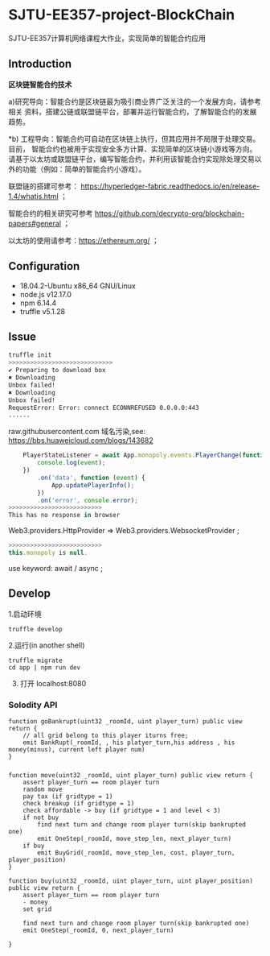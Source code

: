 # SJTU-EE357-project-BlockChain
SJTU-EE357计算机网络课程大作业，实现简单的智能合约应用

## Introduction

**区块链智能合约技术** 

a)研究导向：智能合约是区块链最为吸引商业界广泛关注的一个发展方向，请参考相关 资料，搭建公链或联盟链平台，部署并运行智能合约，了解智能合约的发展趋势。 

*b) 工程导向：智能合约可自动在区块链上执行，但其应用并不局限于处理交易。目前， 智能合约也被用于实现安全多方计算、实现简单的区块链小游戏等方向。请基于以太坊或联盟链平台，编写智能合约，并利用该智能合约实现除处理交易以外的功能（例如：简单的智能合约小游戏）。

联盟链的搭建可参考： https://hyperledger-fabric.readthedocs.io/en/release-1.4/whatis.html ；

智能合约的相关研究可参考 https://github.com/decrypto-org/blockchain-papers#general ；

以太坊的使用请参考：https://ethereum.org/ ；





## Configuration

- 18.04.2-Ubuntu x86_64 GNU/Linux 
- node.js	v12.17.0 
- npm	6.14.4 
- truffle	v5.1.28

## Issue

```bash
truffle init
>>>>>>>>>>>>>>>>>>>>>>>>>>>>>
✔ Preparing to download box
✖ Downloading
Unbox failed!
✖ Downloading
Unbox failed!
RequestError: Error: connect ECONNREFUSED 0.0.0.0:443
......
```

raw.githubusercontent.com 域名污染,see: https://bbs.huaweicloud.com/blogs/143682



```javascript
    PlayerStateListener = await App.monopoly.events.PlayerChange(function (error, event) {
        console.log(event);
    })
        .on('data', function (event) {
            App.updatePlayerInfo();
        })
        .on('error', console.error);
>>>>>>>>>>>>>>>>>>>>>>>>>>
This has no response in browser
```

Web3.providers.HttpProvider => Web3.providers.WebsocketProvider ;



```javascript
>>>>>>>>>>>>>>>>>>>>>>>>>>
this.monopoly is null.
```

use keyword: await / async ;



## Develop

1.启动环境

```
truffle develop
```

2.运行(in another shell)

```
truffle migrate
cd app | npm run dev
```

3. 打开 localhost:8080



### Solodity API

```solidity
function goBankrupt(uint32 _roomId, uint player_turn) public view return {
	// all grid belong to this player iturns free;
	emit BankRupt(_roomId, , his platyer_turn,his address , his money(minus), current left player num)
}
```

### 

```solidity
function move(uint32 _roomId, uint player_turn) public view return {
    assert player_turn == room player turn
    random move
    pay tax (if gridtype = 1)
    check breakup (if gridtype = 1)
    check affordable -> buy (if gridtype = 1 and level < 3)
    if not buy
        find next turn and change room player turn(skip bankrupted one)
	    emit OneStep(_roomId, move_step_len, next_player_turn)
	if buy
	    emit BuyGrid(_roomId, move_step_len, cost, player_turn, player_position)
}
```



```solidity
function buy(uint32 _roomId, uint player_turn, uint player_position) public view return {
    assert player_turn == room player turn
    - money
    set grid

    find next turn and change room player turn(skip bankrupted one)
	emit OneStep(_roomId, 0, next_player_turn)

}
```

